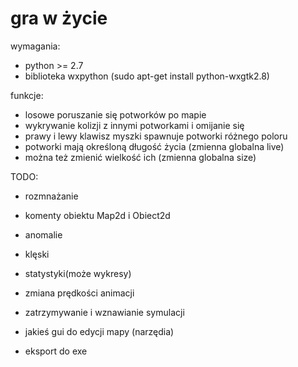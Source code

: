 gra w życie
===========

wymagania:

* python >= 2.7
* biblioteka wxpython (sudo apt-get install python-wxgtk2.8)

funkcje:

* losowe poruszanie się potworków po mapie
* wykrywanie kolizji z innymi potworkami i omijanie się
* prawy i lewy klawisz myszki spawnuje potworki różnego poloru
* potworki mają określoną długość życia (zmienna globalna live)
* można też zmienić wielkość ich (zmienna globalna size)


TODO:

* rozmnażanie
* komenty obiektu Map2d i Obiect2d


* anomalie
* klęski
 
 
* statystyki(może wykresy)


* zmiana prędkości animacji
* zatrzymywanie i wznawianie symulacji
* jakieś gui do edycji mapy (narzędia)


* eksport do exe


